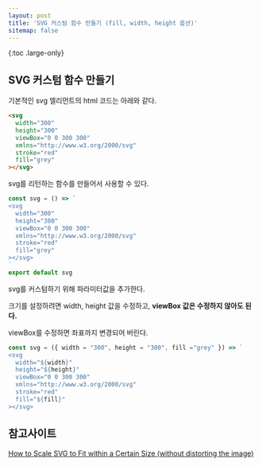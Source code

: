 ```yaml
---
layout: post
title: 'SVG 커스텀 함수 만들기 (fill, width, height 옵션)'
sitemap: false
---
```


{:toc .large-only}

## SVG 커스텀 함수 만들기

기본적인 svg 엘리먼트의 html 코드는 아래와 같다.

```html
<svg
  width="300"
  height="300"
  viewBox="0 0 300 300"
  xmlns="http://www.w3.org/2000/svg"
  stroke="red"
  fill="grey"
></svg>
```

svg를 리턴하는 함수를 만들어서 사용할 수 있다.

```js
const svg = () => `
<svg
  width="300"
  height="300"
  viewBox="0 0 300 300"
  xmlns="http://www.w3.org/2000/svg"
  stroke="red"
  fill="grey"
></svg>
`
export default svg
```

svg를 커스텀하기 위해 파라미터값을 추가한다.

크기를 설정하려면 width, height 값을 수정하고, **viewBox 값은 수정하지 않아도 된다.**

viewBox를 수정하면 좌표까지 변경되어 버린다.

```js
const svg = ({ width = "300", height = "300", fill ="grey" }) => `
<svg
  width="${width}"
  height="${height}"
  viewBox="0 0 300 300"
  xmlns="http://www.w3.org/2000/svg"
  stroke="red"
  fill="${fill}"
></svg>
```

## 참고사이트

[How to Scale SVG to Fit within a Certain Size (without distorting the image)](https://css-tricks.com/scale-svg/#aa-how-to-scale-svg-to-fit-within-a-certain-size-without-distorting-the-image)

